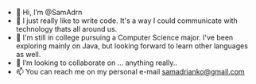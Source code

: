 - 👋 Hi, I’m @SamAdrn
- 👀 I just really like to write code. It's a way I could communicate with technology thats all around us.
- 🌱 I'm still in college pursuing a Computer Science major. I've been exploring mainly on Java, but looking forward to learn other languages as well.
- 💞️ I’m looking to collaborate on ... anything really..
- 📫 You can reach me on my personal e-mail samadrianko@gmail.com

<!---
SamAdrn/SamAdrn is a ✨ special ✨ repository because its `README.md` (this file) appears on your GitHub profile.
You can click the Preview link to take a look at your changes.
--->
